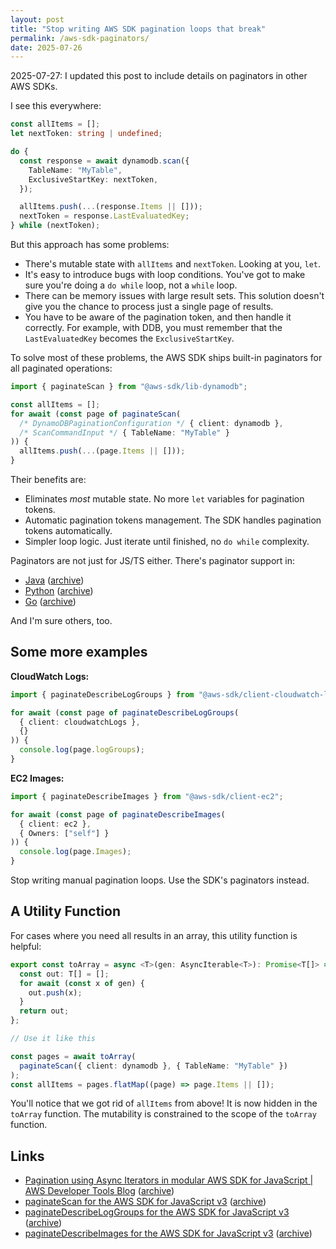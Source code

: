 ```yaml
---
layout: post
title: "Stop writing AWS SDK pagination loops that break"
permalink: /aws-sdk-paginators/
date: 2025-07-26
---
```


2025-07-27: I updated this post to include details on paginators in other AWS SDKs.

I see this everywhere:

```typescript
const allItems = [];
let nextToken: string | undefined;

do {
  const response = await dynamodb.scan({
    TableName: "MyTable",
    ExclusiveStartKey: nextToken,
  });

  allItems.push(...(response.Items || []));
  nextToken = response.LastEvaluatedKey;
} while (nextToken);
```

But this approach has some problems:

- There's mutable state with `allItems` and `nextToken`. Looking at you, `let`.
- It's easy to introduce bugs with loop conditions. You've got to make sure you're doing a `do while` loop, not a `while` loop.
- There can be memory issues with large result sets. This solution doesn't give you the chance to process just a single page of results.
- You have to be aware of the pagination token, and then handle it correctly. For example, with DDB, you must remember that the `LastEvaluatedKey` becomes the `ExclusiveStartKey`.

To solve most of these problems, the AWS SDK ships built-in paginators for all paginated operations:

```typescript
import { paginateScan } from "@aws-sdk/lib-dynamodb";

const allItems = [];
for await (const page of paginateScan(
  /* DynamoDBPaginationConfiguration */ { client: dynamodb },
  /* ScanCommandInput */ { TableName: "MyTable" }
)) {
  allItems.push(...(page.Items || []));
}
```

Their benefits are:

- Eliminates _most_ mutable state. No more `let` variables for pagination tokens.
- Automatic pagination tokens management. The SDK handles pagination tokens automatically.
- Simpler loop logic. Just iterate until finished, no `do while` complexity.

Paginators are not just for JS/TS either. There's paginator support in:
- [Java](https://docs.aws.amazon.com/sdk-for-java/latest/developer-guide/pagination.html) ([archive](https://archive.is/G1Fkt))
- [Python](https://boto3.amazonaws.com/v1/documentation/api/latest/guide/paginators.html) ([archive](https://archive.is/6mgFt))
- [Go](https://docs.aws.amazon.com/sdk-for-go/v2/developer-guide/using.html#using-operation-paginators) ([archive](https://archive.is/WFAuS))

And I'm sure others, too.

## Some more examples

**CloudWatch Logs:**

```typescript
import { paginateDescribeLogGroups } from "@aws-sdk/client-cloudwatch-logs";

for await (const page of paginateDescribeLogGroups(
  { client: cloudwatchLogs },
  {}
)) {
  console.log(page.logGroups);
}
```

**EC2 Images:**

```typescript
import { paginateDescribeImages } from "@aws-sdk/client-ec2";

for await (const page of paginateDescribeImages(
  { client: ec2 },
  { Owners: ["self"] }
)) {
  console.log(page.Images);
}
```

Stop writing manual pagination loops. Use the SDK's paginators instead.

## A Utility Function

For cases where you need all results in an array, this utility function is helpful:

```typescript
export const toArray = async <T>(gen: AsyncIterable<T>): Promise<T[]> => {
  const out: T[] = [];
  for await (const x of gen) {
    out.push(x);
  }
  return out;
};

// Use it like this

const pages = await toArray(
  paginateScan({ client: dynamodb }, { TableName: "MyTable" })
);
const allItems = pages.flatMap((page) => page.Items || []);
```

You'll notice that we got rid of `allItems` from above!
It is now hidden in the `toArray` function.
The mutability is constrained to the scope of the `toArray` function.

## Links

- [Pagination using Async Iterators in modular AWS SDK for JavaScript \| AWS Developer Tools Blog](https://aws.amazon.com/blogs/developer/pagination-using-async-iterators-in-modular-aws-sdk-for-javascript/) ([archive](https://archive.is/Kt8T0))
- [paginateScan for the AWS SDK for JavaScript v3](https://docs.aws.amazon.com/AWSJavaScriptSDK/v3/latest/Package/-aws-sdk-lib-dynamodb/Function/paginateScan/) ([archive](https://archive.is/zr4Em))
- [paginateDescribeLogGroups for the AWS SDK for JavaScript v3](https://docs.aws.amazon.com/AWSJavaScriptSDK/v3/latest/Package/-aws-sdk-client-cloudwatch-logs/Function/paginateDescribeLogGroups/) ([archive](https://archive.is/g7njR))
- [paginateDescribeImages for the AWS SDK for JavaScript v3](https://docs.aws.amazon.com/AWSJavaScriptSDK/v3/latest/Package/-aws-sdk-client-ec2/Function/paginateDescribeImages/) ([archive](https://archive.is/LX0MG))
